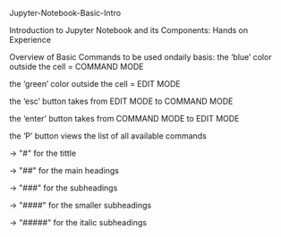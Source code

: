 Jupyter-Notebook-Basic-Intro

Introduction to Jupyter Notebook and its Components: Hands on Experience

Overview of Basic Commands to be used ondaily basis:
the ‘blue’ color outside the cell = COMMAND MODE

the ‘green’ color outside the cell = EDIT MODE

the ‘esc’ button takes from EDIT MODE to COMMAND MODE

the ‘enter’ button takes from COMMAND MODE to EDIT MODE

the ‘P’ button views the list of all available commands

→ "#" for the tittle

→ "##" for the main headings

→ "###" for the subheadings

→ "####" for the smaller subheadings

→ "#####" for the italic subheadings



